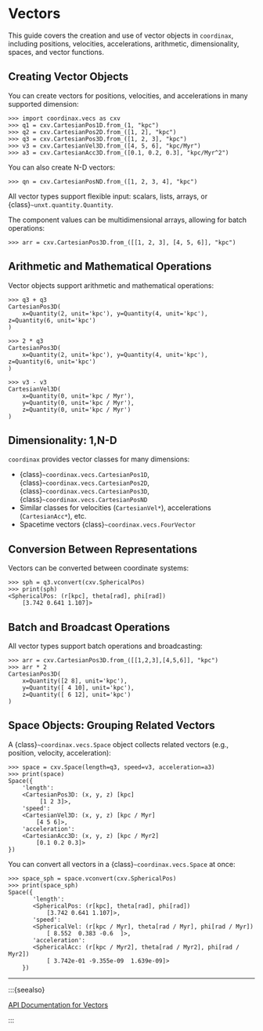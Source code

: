 # Vectors

This guide covers the creation and use of vector objects in `coordinax`,
including positions, velocities, accelerations, arithmetic, dimensionality,
spaces, and vector functions.

## Creating Vector Objects

You can create vectors for positions, velocities, and accelerations in many
supported dimension:

```{code-block} python
>>> import coordinax.vecs as cxv
>>> q1 = cxv.CartesianPos1D.from_(1, "kpc")
>>> q2 = cxv.CartesianPos2D.from_([1, 2], "kpc")
>>> q3 = cxv.CartesianPos3D.from_([1, 2, 3], "kpc")
>>> v3 = cxv.CartesianVel3D.from_([4, 5, 6], "kpc/Myr")
>>> a3 = cxv.CartesianAcc3D.from_([0.1, 0.2, 0.3], "kpc/Myr^2")
```

You can also create N-D vectors:

```{code-block} python
>>> qn = cxv.CartesianPosND.from_([1, 2, 3, 4], "kpc")
```

All vector types support flexible input: scalars, lists, arrays, or
{class}`~unxt.quantity.Quantity`.

The component values can be multidimensional arrays, allowing for batch
operations:

```{code-block} python
>>> arr = cxv.CartesianPos3D.from_([[1, 2, 3], [4, 5, 6]], "kpc")

```

## Arithmetic and Mathematical Operations

Vector objects support arithmetic and mathematical operations:

```{code-block} python
>>> q3 + q3
CartesianPos3D(
    x=Quantity(2, unit='kpc'), y=Quantity(4, unit='kpc'), z=Quantity(6, unit='kpc')
)

>>> 2 * q3
CartesianPos3D(
    x=Quantity(2, unit='kpc'), y=Quantity(4, unit='kpc'), z=Quantity(6, unit='kpc')
)

>>> v3 - v3
CartesianVel3D(
    x=Quantity(0, unit='kpc / Myr'),
    y=Quantity(0, unit='kpc / Myr'),
    z=Quantity(0, unit='kpc / Myr')
)
```

## Dimensionality: 1,N-D

`coordinax` provides vector classes for many dimensions:

- {class}`~coordinax.vecs.CartesianPos1D`,
  {class}`~coordinax.vecs.CartesianPos2D`,
  {class}`~coordinax.vecs.CartesianPos3D`,
  {class}`~coordinax.vecs.CartesianPosND`
- Similar classes for velocities (`CartesianVel*`), accelerations
  (`CartesianAcc*`), etc.
- Spacetime vectors {class}`~coordinax.vecs.FourVector`

## Conversion Between Representations

Vectors can be converted between coordinate systems:

```{code-block} python
>>> sph = q3.vconvert(cxv.SphericalPos)
>>> print(sph)
<SphericalPos: (r[kpc], theta[rad], phi[rad])
    [3.742 0.641 1.107]>
```

## Batch and Broadcast Operations

All vector types support batch operations and broadcasting:

```{code-block} python
>>> arr = cxv.CartesianPos3D.from_([[1,2,3],[4,5,6]], "kpc")
>>> arr * 2
CartesianPos3D(
    x=Quantity([2 8], unit='kpc'),
    y=Quantity([ 4 10], unit='kpc'),
    z=Quantity([ 6 12], unit='kpc')
)
```

## Space Objects: Grouping Related Vectors

A {class}`~coordinax.vecs.Space` object collects related vectors (e.g.,
position, velocity, acceleration):

```{code-block} python
>>> space = cxv.Space(length=q3, speed=v3, acceleration=a3)
>>> print(space)
Space({
    'length':
    <CartesianPos3D: (x, y, z) [kpc]
         [1 2 3]>,
    'speed':
    <CartesianVel3D: (x, y, z) [kpc / Myr]
        [4 5 6]>,
    'acceleration':
    <CartesianAcc3D: (x, y, z) [kpc / Myr2]
        [0.1 0.2 0.3]>
})
```

You can convert all vectors in a {class}`~coordinax.vecs.Space` at once:

```{code-block} python
>>> space_sph = space.vconvert(cxv.SphericalPos)
>>> print(space_sph)
Space({
       'length':
       <SphericalPos: (r[kpc], theta[rad], phi[rad])
           [3.742 0.641 1.107]>,
       'speed':
       <SphericalVel: (r[kpc / Myr], theta[rad / Myr], phi[rad / Myr])
           [ 8.552  0.383 -0.6  ]>,
       'acceleration':
       <SphericalAcc: (r[kpc / Myr2], theta[rad / Myr2], phi[rad / Myr2])
           [ 3.742e-01 -9.355e-09  1.639e-09]>
    })
```

---

:::{seealso}

[API Documentation for Vectors](../api/vecs.md)

:::
